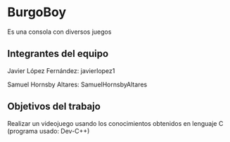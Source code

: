 # BurgoBoy

Es una consola con diversos juegos

## Integrantes del equipo

Javier López Fernández: javierlopez1

Samuel Hornsby Altares: SamuelHornsbyAltares

## Objetivos del trabajo

Realizar un videojuego usando los conocimientos obtenidos en lenguaje C (programa usado: Dev-C++)
